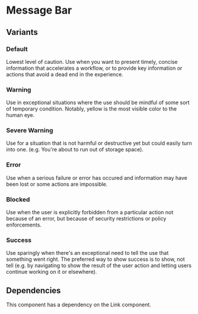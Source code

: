 # Message Bar

## Variants

### Default
Lowest level of caution. Use when you want to present timely, concise information that accelerates a workflow, or to provide key information or actions that avoid a dead end in the experience.

<!---
{{> MessageBar props=MessageBarExampleProps.default }}
--->

### Warning
Use in exceptional situations where the use should be mindful of some sort of temporary condition.  Notably, yellow is the most visible color to the human eye.

<!---
{{> MessageBar props=MessageBarExampleProps.warning }}
--->

### Severe Warning
Use for a situation that is not harmful or destructive yet but could easily turn into one. (e.g. You're about to run out of storage space).

<!---
{{> MessageBar props=MessageBarExampleProps.severeWarning }}
--->

### Error
Use when a serious failure or error has occured and information may have been lost or some actions are impossible.

<!---
{{> MessageBar props=MessageBarExampleProps.error }}
--->

### Blocked
Use when the user is explicitly forbidden from a particular action not because of an error, but because of security restrictions or policy enforcements.

<!---
{{> MessageBar props=MessageBarExampleProps.blocked }}
--->

### Success
Use sparingly when there's an exceptional need to tell the use that something went right. The preferred way to show success is to show, not tell (e.g. by navigating to show the result of the user action and letting users continue working on it or elsewhere).

<!---
{{> MessageBar props=MessageBarExampleProps.success }}
--->

## Dependencies
This component has a dependency on the Link component.
